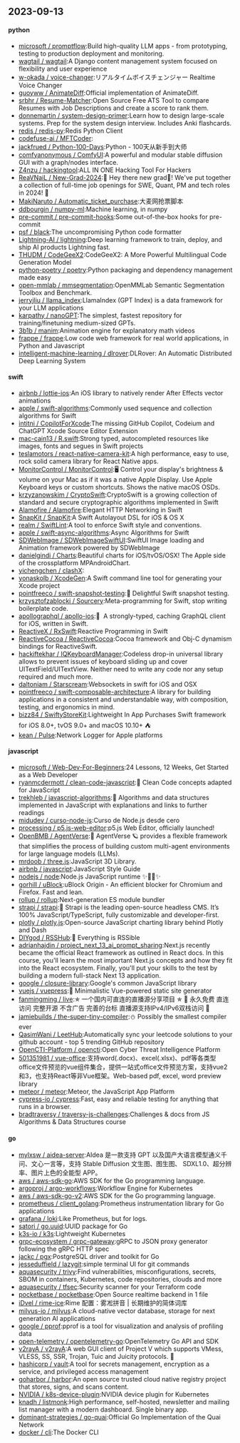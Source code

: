 ## 2023-09-13

#### python
* [microsoft / promptflow](https://github.com/microsoft/promptflow):Build high-quality LLM apps - from prototyping, testing to production deployment and monitoring.
* [wagtail / wagtail](https://github.com/wagtail/wagtail):A Django content management system focused on flexibility and user experience
* [w-okada / voice-changer](https://github.com/w-okada/voice-changer):リアルタイムボイスチェンジャー Realtime Voice Changer
* [guoyww / AnimateDiff](https://github.com/guoyww/AnimateDiff):Official implementation of AnimateDiff.
* [srbhr / Resume-Matcher](https://github.com/srbhr/Resume-Matcher):Open Source Free ATS Tool to compare Resumes with Job Descriptions and create a score to rank them.
* [donnemartin / system-design-primer](https://github.com/donnemartin/system-design-primer):Learn how to design large-scale systems. Prep for the system design interview. Includes Anki flashcards.
* [redis / redis-py](https://github.com/redis/redis-py):Redis Python Client
* [codefuse-ai / MFTCoder](https://github.com/codefuse-ai/MFTCoder):
* [jackfrued / Python-100-Days](https://github.com/jackfrued/Python-100-Days):Python - 100天从新手到大师
* [comfyanonymous / ComfyUI](https://github.com/comfyanonymous/ComfyUI):A powerful and modular stable diffusion GUI with a graph/nodes interface.
* [Z4nzu / hackingtool](https://github.com/Z4nzu/hackingtool):ALL IN ONE Hacking Tool For Hackers
* [ReaVNaiL / New-Grad-2024](https://github.com/ReaVNaiL/New-Grad-2024):👋 Hey there new grad🎉! We've put together a collection of full-time job openings for SWE, Quant, PM and tech roles in 2024! 🚀
* [MakiNaruto / Automatic_ticket_purchase](https://github.com/MakiNaruto/Automatic_ticket_purchase):大麦网抢票脚本
* [ddbourgin / numpy-ml](https://github.com/ddbourgin/numpy-ml):Machine learning, in numpy
* [pre-commit / pre-commit-hooks](https://github.com/pre-commit/pre-commit-hooks):Some out-of-the-box hooks for pre-commit
* [psf / black](https://github.com/psf/black):The uncompromising Python code formatter
* [Lightning-AI / lightning](https://github.com/Lightning-AI/lightning):Deep learning framework to train, deploy, and ship AI products Lightning fast.
* [THUDM / CodeGeeX2](https://github.com/THUDM/CodeGeeX2):CodeGeeX2: A More Powerful Multilingual Code Generation Model
* [python-poetry / poetry](https://github.com/python-poetry/poetry):Python packaging and dependency management made easy
* [open-mmlab / mmsegmentation](https://github.com/open-mmlab/mmsegmentation):OpenMMLab Semantic Segmentation Toolbox and Benchmark.
* [jerryjliu / llama_index](https://github.com/jerryjliu/llama_index):LlamaIndex (GPT Index) is a data framework for your LLM applications
* [karpathy / nanoGPT](https://github.com/karpathy/nanoGPT):The simplest, fastest repository for training/finetuning medium-sized GPTs.
* [3b1b / manim](https://github.com/3b1b/manim):Animation engine for explanatory math videos
* [frappe / frappe](https://github.com/frappe/frappe):Low code web framework for real world applications, in Python and Javascript
* [intelligent-machine-learning / dlrover](https://github.com/intelligent-machine-learning/dlrover):DLRover: An Automatic Distributed Deep Learning System

#### swift
* [airbnb / lottie-ios](https://github.com/airbnb/lottie-ios):An iOS library to natively render After Effects vector animations
* [apple / swift-algorithms](https://github.com/apple/swift-algorithms):Commonly used sequence and collection algorithms for Swift
* [intitni / CopilotForXcode](https://github.com/intitni/CopilotForXcode):The missing GitHub Copilot, Codeium and ChatGPT Xcode Source Editor Extension
* [mac-cain13 / R.swift](https://github.com/mac-cain13/R.swift):Strong typed, autocompleted resources like images, fonts and segues in Swift projects
* [teslamotors / react-native-camera-kit](https://github.com/teslamotors/react-native-camera-kit):A high performance, easy to use, rock solid camera library for React Native apps.
* [MonitorControl / MonitorControl](https://github.com/MonitorControl/MonitorControl):🖥 Control your display's brightness & volume on your Mac as if it was a native Apple Display. Use Apple Keyboard keys or custom shortcuts. Shows the native macOS OSDs.
* [krzyzanowskim / CryptoSwift](https://github.com/krzyzanowskim/CryptoSwift):CryptoSwift is a growing collection of standard and secure cryptographic algorithms implemented in Swift
* [Alamofire / Alamofire](https://github.com/Alamofire/Alamofire):Elegant HTTP Networking in Swift
* [SnapKit / SnapKit](https://github.com/SnapKit/SnapKit):A Swift Autolayout DSL for iOS & OS X
* [realm / SwiftLint](https://github.com/realm/SwiftLint):A tool to enforce Swift style and conventions.
* [apple / swift-async-algorithms](https://github.com/apple/swift-async-algorithms):Async Algorithms for Swift
* [SDWebImage / SDWebImageSwiftUI](https://github.com/SDWebImage/SDWebImageSwiftUI):SwiftUI Image loading and Animation framework powered by SDWebImage
* [danielgindi / Charts](https://github.com/danielgindi/Charts):Beautiful charts for iOS/tvOS/OSX! The Apple side of the crossplatform MPAndroidChart.
* [yichengchen / clashX](https://github.com/yichengchen/clashX):
* [yonaskolb / XcodeGen](https://github.com/yonaskolb/XcodeGen):A Swift command line tool for generating your Xcode project
* [pointfreeco / swift-snapshot-testing](https://github.com/pointfreeco/swift-snapshot-testing):📸 Delightful Swift snapshot testing.
* [krzysztofzablocki / Sourcery](https://github.com/krzysztofzablocki/Sourcery):Meta-programming for Swift, stop writing boilerplate code.
* [apollographql / apollo-ios](https://github.com/apollographql/apollo-ios):📱  A strongly-typed, caching GraphQL client for iOS, written in Swift.
* [ReactiveX / RxSwift](https://github.com/ReactiveX/RxSwift):Reactive Programming in Swift
* [ReactiveCocoa / ReactiveCocoa](https://github.com/ReactiveCocoa/ReactiveCocoa):Cocoa framework and Obj-C dynamism bindings for ReactiveSwift.
* [hackiftekhar / IQKeyboardManager](https://github.com/hackiftekhar/IQKeyboardManager):Codeless drop-in universal library allows to prevent issues of keyboard sliding up and cover UITextField/UITextView. Neither need to write any code nor any setup required and much more.
* [daltoniam / Starscream](https://github.com/daltoniam/Starscream):Websockets in swift for iOS and OSX
* [pointfreeco / swift-composable-architecture](https://github.com/pointfreeco/swift-composable-architecture):A library for building applications in a consistent and understandable way, with composition, testing, and ergonomics in mind.
* [bizz84 / SwiftyStoreKit](https://github.com/bizz84/SwiftyStoreKit):Lightweight In App Purchases Swift framework for iOS 8.0+, tvOS 9.0+ and macOS 10.10+ ⛺
* [kean / Pulse](https://github.com/kean/Pulse):Network Logger for Apple platforms

#### javascript
* [microsoft / Web-Dev-For-Beginners](https://github.com/microsoft/Web-Dev-For-Beginners):24 Lessons, 12 Weeks, Get Started as a Web Developer
* [ryanmcdermott / clean-code-javascript](https://github.com/ryanmcdermott/clean-code-javascript):🛁 Clean Code concepts adapted for JavaScript
* [trekhleb / javascript-algorithms](https://github.com/trekhleb/javascript-algorithms):📝 Algorithms and data structures implemented in JavaScript with explanations and links to further readings
* [midudev / curso-node-js](https://github.com/midudev/curso-node-js):Curso de Node.js desde cero
* [processing / p5.js-web-editor](https://github.com/processing/p5.js-web-editor):p5.js Web Editor, officially launched!
* [OpenBMB / AgentVerse](https://github.com/OpenBMB/AgentVerse):🤖 AgentVerse 🪐 provides a flexible framework that simplifies the process of building custom multi-agent environments for large language models (LLMs).
* [mrdoob / three.js](https://github.com/mrdoob/three.js):JavaScript 3D Library.
* [airbnb / javascript](https://github.com/airbnb/javascript):JavaScript Style Guide
* [nodejs / node](https://github.com/nodejs/node):Node.js JavaScript runtime ✨🐢🚀✨
* [gorhill / uBlock](https://github.com/gorhill/uBlock):uBlock Origin - An efficient blocker for Chromium and Firefox. Fast and lean.
* [rollup / rollup](https://github.com/rollup/rollup):Next-generation ES module bundler
* [strapi / strapi](https://github.com/strapi/strapi):🚀 Strapi is the leading open-source headless CMS. It’s 100% JavaScript/TypeScript, fully customizable and developer-first.
* [plotly / plotly.js](https://github.com/plotly/plotly.js):Open-source JavaScript charting library behind Plotly and Dash
* [DIYgod / RSSHub](https://github.com/DIYgod/RSSHub):🍰 Everything is RSSible
* [adrianhajdin / project_next_13_ai_prompt_sharing](https://github.com/adrianhajdin/project_next_13_ai_prompt_sharing):Next.js recently became the official React framework as outlined in React docs. In this course, you'll learn the most important Next.js concepts and how they fit into the React ecosystem. Finally, you'll put your skills to the test by building a modern full-stack Next 13 application.
* [google / closure-library](https://github.com/google/closure-library):Google's common JavaScript library
* [vuejs / vuepress](https://github.com/vuejs/vuepress):📝 Minimalistic Vue-powered static site generator
* [fanmingming / live](https://github.com/fanmingming/live):✯ 一个国内可直连的直播源分享项目 ✯ 🔕 永久免费 直连访问 完整开源 不含广告 完善的台标 直播源支持IPv4/IPv6双栈访问 🔕
* [jamiebuilds / the-super-tiny-compiler](https://github.com/jamiebuilds/the-super-tiny-compiler):⛄ Possibly the smallest compiler ever
* [QasimWani / LeetHub](https://github.com/QasimWani/LeetHub):Automatically sync your leetcode solutions to your github account - top 5 trending GitHub repository
* [OpenCTI-Platform / opencti](https://github.com/OpenCTI-Platform/opencti):Open Cyber Threat Intelligence Platform
* [501351981 / vue-office](https://github.com/501351981/vue-office):支持word(.docx)、excel(.xlsx)、pdf等各类型office文件预览的vue组件集合，提供一站式office文件预览方案，支持vue2和3，也支持React等非Vue框架。Web-based pdf, excel, word preview library
* [meteor / meteor](https://github.com/meteor/meteor):Meteor, the JavaScript App Platform
* [cypress-io / cypress](https://github.com/cypress-io/cypress):Fast, easy and reliable testing for anything that runs in a browser.
* [bradtraversy / traversy-js-challenges](https://github.com/bradtraversy/traversy-js-challenges):Challenges & docs from JS Algorithms & Data Structures course

#### go
* [mylxsw / aidea-server](https://github.com/mylxsw/aidea-server):AIdea 是一款支持 GPT 以及国产大语言模型通义千问、文心一言等，支持 Stable Diffusion 文生图、图生图、 SDXL1.0、超分辨率、图片上色的全能型 APP。
* [aws / aws-sdk-go](https://github.com/aws/aws-sdk-go):AWS SDK for the Go programming language.
* [argoproj / argo-workflows](https://github.com/argoproj/argo-workflows):Workflow Engine for Kubernetes
* [aws / aws-sdk-go-v2](https://github.com/aws/aws-sdk-go-v2):AWS SDK for the Go programming language.
* [prometheus / client_golang](https://github.com/prometheus/client_golang):Prometheus instrumentation library for Go applications
* [grafana / loki](https://github.com/grafana/loki):Like Prometheus, but for logs.
* [satori / go.uuid](https://github.com/satori/go.uuid):UUID package for Go
* [k3s-io / k3s](https://github.com/k3s-io/k3s):Lightweight Kubernetes
* [grpc-ecosystem / grpc-gateway](https://github.com/grpc-ecosystem/grpc-gateway):gRPC to JSON proxy generator following the gRPC HTTP spec
* [jackc / pgx](https://github.com/jackc/pgx):PostgreSQL driver and toolkit for Go
* [jesseduffield / lazygit](https://github.com/jesseduffield/lazygit):simple terminal UI for git commands
* [aquasecurity / trivy](https://github.com/aquasecurity/trivy):Find vulnerabilities, misconfigurations, secrets, SBOM in containers, Kubernetes, code repositories, clouds and more
* [aquasecurity / tfsec](https://github.com/aquasecurity/tfsec):Security scanner for your Terraform code
* [pocketbase / pocketbase](https://github.com/pocketbase/pocketbase):Open Source realtime backend in 1 file
* [iDvel / rime-ice](https://github.com/iDvel/rime-ice):Rime 配置：雾凇拼音 | 长期维护的简体词库
* [milvus-io / milvus](https://github.com/milvus-io/milvus):A cloud-native vector database, storage for next generation AI applications
* [google / pprof](https://github.com/google/pprof):pprof is a tool for visualization and analysis of profiling data
* [open-telemetry / opentelemetry-go](https://github.com/open-telemetry/opentelemetry-go):OpenTelemetry Go API and SDK
* [v2rayA / v2rayA](https://github.com/v2rayA/v2rayA):A web GUI client of Project V which supports VMess, VLESS, SS, SSR, Trojan, Tuic and Juicity protocols. 🚀
* [hashicorp / vault](https://github.com/hashicorp/vault):A tool for secrets management, encryption as a service, and privileged access management
* [goharbor / harbor](https://github.com/goharbor/harbor):An open source trusted cloud native registry project that stores, signs, and scans content.
* [NVIDIA / k8s-device-plugin](https://github.com/NVIDIA/k8s-device-plugin):NVIDIA device plugin for Kubernetes
* [knadh / listmonk](https://github.com/knadh/listmonk):High performance, self-hosted, newsletter and mailing list manager with a modern dashboard. Single binary app.
* [dominant-strategies / go-quai](https://github.com/dominant-strategies/go-quai):Official Go Implementation of the Quai Network
* [docker / cli](https://github.com/docker/cli):The Docker CLI
